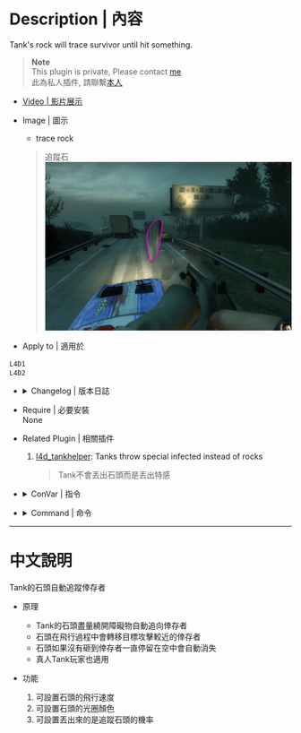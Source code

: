 # Description | 內容
Tank's rock will trace survivor until hit something.

> __Note__ <br/>
This plugin is private, Please contact [me](https://github.com/fbef0102/Game-Private_Plugin#私人插件列表-private-plugins-list)<br/>
此為私人插件, 請聯繫[本人](https://github.com/fbef0102/Game-Private_Plugin#私人插件列表-private-plugins-list)

* [Video | 影片展示](https://youtu.be/2My1Tf1emNA)

* Image | 圖示
	* trace rock
	> 追蹤石
	<br/>![l4d_tracerock_1](image/l4d_tracerock_1.jpg)

* Apply to | 適用於
```
L4D1
L4D2
```

* <details><summary>Changelog | 版本日誌</summary>

	```php
	//Pan Xiaohai @ 2010-2011
	//Harry @ 2021-2012
	```
	* v1.3
		* Request by 壹梦
		* Remake code
		* Add Glow (L4D2 only)
		* Add rock's self kill timer

	* v1.0
		* [By Pan Xiaohai](https://forums.alliedmods.net/showthread.php?t=134537)
</details>

* Require | 必要安裝
	<br/>None

* Related Plugin | 相關插件
	1. [l4d_tankhelper](https://github.com/fbef0102/L4D1_2-Plugins/tree/master/l4d_tankhelper): Tanks throw special infected instead of rocks
		> Tank不會丟出石頭而是丟出特感

* <details><summary>ConVar | 指令</summary>

	* cfg/sourcemod/l4d_tracerock.cfg
	```php
	// The chance of trace of rock [0-100](int)
	l4d_tracerock_chance "100"

	//  0=Disable, 1=Enable this plugin 
	l4d_tracerock_enable "1"

	// (L4D2) Set trace rock's glow color. RGB Color255 - Red Green Blue. [-1 -1 -1: Random]
	l4d_tracerock_glow_color "-1 -1 -1"

	// (L4D2) Add a flashing effect on glowing trace rock.(0 = OFF, 1 = ON)
	l4d_tracerock_glow_flashing "1"

	// (L4D2) Set trace rock's glow range
	l4d_tracerock_glow_range "1500"

	// (L4D2) Set trace rock's glow type. 0 = OFF, 1 = OnUse (doesn't works well), 2 = OnLookAt (doesn't works well), 3 = Constant (better results)
	l4d_tracerock_glow_type "3"

	// Set trace rock's self kill timer.
	l4d_tracerock_kill "30.0"

	// Trace rock's speed
	l4d_tracerock_speed "300"

	// Trace rock update time interval.
	l4d_tracerock_time_interval "0.03"
	```
</details>

* <details><summary>Command | 命令</summary>
	
	None
</details>

- - - -
# 中文說明
Tank的石頭自動追蹤倖存者

* 原理
	* Tank的石頭盡量繞開障礙物自動追向倖存者
	* 石頭在飛行過程中會轉移目標攻擊較近的倖存者
	* 石頭如果沒有砸到倖存者一直停留在空中會自動消失
	* 真人Tank玩家也適用

* 功能
	1. 可設置石頭的飛行速度
	2. 可設置石頭的光圈顏色
	3. 可設置丟出來的是追蹤石頭的機率
